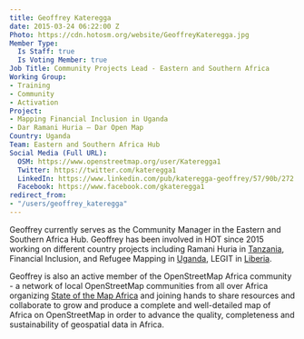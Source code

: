 ```yaml
---
title: Geoffrey Kateregga
date: 2015-03-24 06:22:00 Z
Photo: https://cdn.hotosm.org/website/GeoffreyKateregga.jpg
Member Type:
  Is Staff: true
  Is Voting Member: true
Job Title: Community Projects Lead - Eastern and Southern Africa
Working Group:
- Training
- Community
- Activation
Project:
- Mapping Financial Inclusion in Uganda
- Dar Ramani Huria — Dar Open Map
Country: Uganda
Team: Eastern and Southern Africa Hub
Social Media (Full URL):
  OSM: https://www.openstreetmap.org/user/Kateregga1
  Twitter: https://twitter.com/kateregga1
  LinkedIn: https://www.linkedin.com/pub/kateregga-geoffrey/57/90b/272
  Facebook: https://www.facebook.com/gkateregga1
redirect_from:
- "/users/geoffrey_kateregga"
---
```


<p>Geoffrey currently serves as the Community Manager in the Eastern and Southern Africa Hub. Geoffrey has been involved in HOT since 2015 working on different country projects including Ramani Huria in <a href="http://hotosm.org/where-we-work/tanzania">Tanzania</a>, Financial Inclusion, and Refugee Mapping in <a href="https://www.hotosm.org/where-we-work/uganda/">Uganda</a>, LEGIT in <a href="https://www.hotosm.org/where-we-work/liberia/">Liberia</a>.</p>

<p>Geoffrey is also an active member of the OpenStreetMap Africa community - a network of local OpenStreetMap communities from all over Africa organizing <a href="https://stateofthemap.africa/">State of the Map Africa</a> and joining hands to share resources and collaborate to grow and produce a complete and well-detailed map of Africa on OpenStreetMap in order to advance the quality, completeness and sustainability of geospatial data in Africa.</p>

